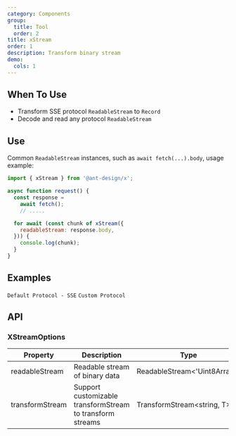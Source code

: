 ```yaml
---
category: Components
group:
  title: Tool
  order: 2
title: xStream
order: 1
description: Transform binary stream
demo:
  cols: 1
---
```


## When To Use

- Transform SSE protocol `ReadableStream` to `Record`
- Decode and read any protocol `ReadableStream`

## Use

Common `ReadableStream` instances, such as `await fetch(...).body`, usage example:

```js
import { xStream } from '@ant-design/x';

async function request() {
  const response =
    await fetch();
    // .....

  for await (const chunk of xStream({
    readableStream: response.body,
  })) {
    console.log(chunk);
  }
}
```

## Examples

<code src="./demo/default-protocol.tsx">Default Protocol - SSE</code> <code src="./demo/custom-protocol.tsx">Custom Protocol</code>

## API

### XStreamOptions

| Property | Description | Type | Default | Version |
| --- | --- | --- | --- | --- |
| readableStream | Readable stream of binary data | ReadableStream<'Uint8Array'> | - | - |
| transformStream | Support customizable transformStream to transform streams | TransformStream<string, T> | sseTransformStream | - |
